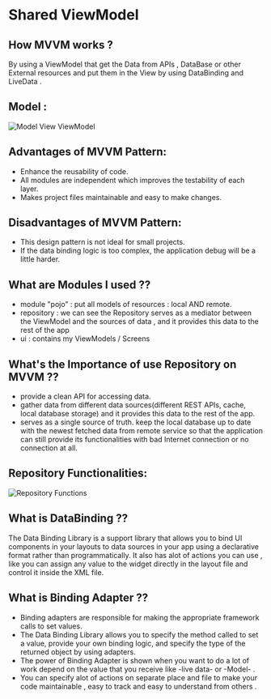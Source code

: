 # Shared ViewModel 

## How MVVM works ?
By using a ViewModel that get the Data from APIs , DataBase or other External resources and put them in the View by using DataBinding and LiveData .

## Model :
![Model View ViewModel ](https://i0.wp.com/resocoder.com/wp-content/uploads/2018/08/mvvm-architecture-complete-overview.png?w=492&ssl=1)


## Advantages of MVVM Pattern:
   - Enhance the reusability of code.
   - All modules are independent which improves the testability of each layer.
   - Makes project files maintainable and easy to make changes.

## Disadvantages of MVVM Pattern:
   - This design pattern is not ideal for small projects.
   - If the data binding logic is too complex, the application debug will be a little harder.


## What are Modules I used ??
   - module "pojo" : put all models of resources : local AND remote. 
   - repository : we can see the Repository serves as a mediator between the ViewModel and the sources of data , and it provides this data to the rest of the app
   - ui : contains my ViewModels / Screens
  
  
## What's the Importance of use Repository on MVVM ??
   - provide a clean API for accessing data.
   - gather data from different data sources(different REST APIs, cache, local database storage) and it provides this data to the rest of the app.
   -  serves as a single source of truth.
    keep the local database up to date with the newest fetched data from remote service so that the application can still provide its functionalities with bad Internet connection or no connection at all.
    
    
## Repository Functionalities:
![Repository Functions](https://digitalkraft-consulting.de/wp-content/uploads/2022/01/1-5.png)


## What is DataBinding ??
The Data Binding Library is a support library that allows you to bind UI components in your layouts to data sources in your app using a declarative format rather than programmatically.
It also has alot of actions you can use , like you can assign any value to the widget directly in the layout file and control it inside the XML file.


## What is Binding Adapter ??
   - Binding adapters are responsible for making the appropriate framework calls to set values.
   - The Data Binding Library allows you to specify the method called to set a value, provide your own binding logic, and specify the type of the returned object by    using adapters.
   - The power of Binding Adapter is shown when you want to do a lot of work depend on the value that you receive like -live data- or -Model- .
   - You can specify alot of actions on separate place and file to make your code maintainable , easy to track and easy to understand from others . 
   
